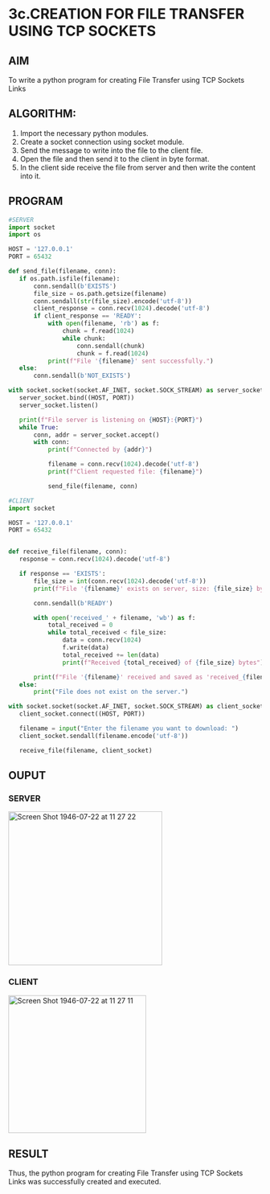 # 3c.CREATION FOR FILE TRANSFER USING TCP SOCKETS
## AIM
To write a python program for creating File Transfer using TCP Sockets Links
## ALGORITHM:
1. Import the necessary python modules.
2. Create a socket connection using socket module.
3. Send the message to write into the file to the client file.
4. Open the file and then send it to the client in byte format.
5. In the client side receive the file from server and then write the content into it.
   
## PROGRAM
```py
#SERVER
import socket
import os

HOST = '127.0.0.1'  
PORT = 65432  

def send_file(filename, conn):
   if os.path.isfile(filename):
       conn.sendall(b'EXISTS')
       file_size = os.path.getsize(filename)
       conn.sendall(str(file_size).encode('utf-8'))
       client_response = conn.recv(1024).decode('utf-8')
       if client_response == 'READY':
           with open(filename, 'rb') as f:
               chunk = f.read(1024)
               while chunk:
                   conn.sendall(chunk)
                   chunk = f.read(1024)
           print(f"File '{filename}' sent successfully.")
   else:
       conn.sendall(b'NOT_EXISTS')

with socket.socket(socket.AF_INET, socket.SOCK_STREAM) as server_socket:
   server_socket.bind((HOST, PORT))
   server_socket.listen()

   print(f"File server is listening on {HOST}:{PORT}")
   while True:
       conn, addr = server_socket.accept()
       with conn:
           print(f"Connected by {addr}")

           filename = conn.recv(1024).decode('utf-8')
           print(f"Client requested file: {filename}")

           send_file(filename, conn)
```
```py
#CLIENT
import socket

HOST = '127.0.0.1'  
PORT = 65432  


def receive_file(filename, conn):
   response = conn.recv(1024).decode('utf-8')

   if response == 'EXISTS':
       file_size = int(conn.recv(1024).decode('utf-8'))
       print(f"File '{filename}' exists on server, size: {file_size} bytes.")

       conn.sendall(b'READY')

       with open('received_' + filename, 'wb') as f:
           total_received = 0
           while total_received < file_size:
               data = conn.recv(1024)
               f.write(data)
               total_received += len(data)
               print(f"Received {total_received} of {file_size} bytes")

       print(f"File '{filename}' received and saved as 'received_{filename}'")
   else:
       print("File does not exist on the server.")

with socket.socket(socket.AF_INET, socket.SOCK_STREAM) as client_socket:
   client_socket.connect((HOST, PORT))

   filename = input("Enter the filename you want to download: ")
   client_socket.sendall(filename.encode('utf-8'))

   receive_file(filename, client_socket)
```
## OUPUT
### SERVER
<img width="306" alt="Screen Shot 1946-07-22 at 11 27 22" src="https://github.com/user-attachments/assets/052ed9b5-07c8-41f4-8d1d-8fc9b621b05f">

### CLIENT
<img width="274" alt="Screen Shot 1946-07-22 at 11 27 11" src="https://github.com/user-attachments/assets/ede1e470-7988-4c9a-a64b-18e8ab6fd0ca">

## RESULT
Thus, the python program for creating File Transfer using TCP Sockets Links was 
successfully created and executed.
